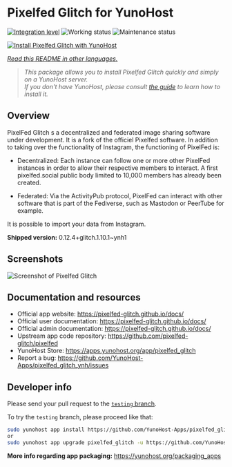 <!--
N.B.: This README was automatically generated by <https://github.com/YunoHost/apps/tree/master/tools/readme_generator>
It shall NOT be edited by hand.
-->

# Pixelfed Glitch for YunoHost

[![Integration level](https://apps.yunohost.org/badge/integration/pixelfed_glitch)](https://ci-apps.yunohost.org/ci/apps/pixelfed_glitch/)
![Working status](https://apps.yunohost.org/badge/state/pixelfed_glitch)
![Maintenance status](https://apps.yunohost.org/badge/maintained/pixelfed_glitch)

[![Install Pixelfed Glitch with YunoHost](https://install-app.yunohost.org/install-with-yunohost.svg)](https://install-app.yunohost.org/?app=pixelfed_glitch)

*[Read this README in other languages.](./ALL_README.md)*

> *This package allows you to install Pixelfed Glitch quickly and simply on a YunoHost server.*  
> *If you don't have YunoHost, please consult [the guide](https://yunohost.org/install) to learn how to install it.*

## Overview

PixelFed Glitch s a decentralized and federated image sharing software under development. It is a fork of the officiel Pixelfed software.
In addition to taking over the functionality of Instagram, the functioning of PixelFed is:

* Decentralized: Each instance can follow one or more other PixelFed instances in order to allow their respective members to interact. A first pixelfed.social public body limited to 10,000 members has already been created.

* Federated: Via the ActivityPub protocol, PixelFed can interact with other software that is part of the Fediverse, such as Mastodon or PeerTube for example.

It is possible to import your data from Instagram.


**Shipped version:** 0.12.4+glitch.1.10.1~ynh1

## Screenshots

![Screenshot of Pixelfed Glitch](./doc/screenshots/screenshot.png)

## Documentation and resources

- Official app website: <https://pixelfed-glitch.github.io/docs/>
- Official user documentation: <https://pixelfed-glitch.github.io/docs/>
- Official admin documentation: <https://pixelfed-glitch.github.io/docs/>
- Upstream app code repository: <https://github.com/pixelfed-glitch/pixelfed>
- YunoHost Store: <https://apps.yunohost.org/app/pixelfed_glitch>
- Report a bug: <https://github.com/YunoHost-Apps/pixelfed_glitch_ynh/issues>

## Developer info

Please send your pull request to the [`testing` branch](https://github.com/YunoHost-Apps/pixelfed_glitch_ynh/tree/testing).

To try the `testing` branch, please proceed like that:

```bash
sudo yunohost app install https://github.com/YunoHost-Apps/pixelfed_glitch_ynh/tree/testing --debug
or
sudo yunohost app upgrade pixelfed_glitch -u https://github.com/YunoHost-Apps/pixelfed_glitch_ynh/tree/testing --debug
```

**More info regarding app packaging:** <https://yunohost.org/packaging_apps>
